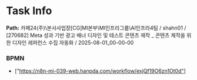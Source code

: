 # Task Info

**Path:** 카페24(주)\본사사업장\[CG]MI본부\MI인프라그룹\AI인프라4팀 / shahn01 / [270682] Meta 성과 기반 광고 배너 디자인 및 테스트 콘텐츠 제작 _ 콘텐츠 제작을 위한 디자인 레퍼런스 수집 자동화 / 2025-08-01_00-00-00

### BPMN
- ["https://n8n-mi-039-web.hanpda.com/workflow/exjQf19O6zn1Ot0d"]

